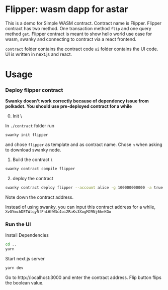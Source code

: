# Flipper: wasm dapp for astar

This is a demo for Simple WASM contract. Contract name is Flipper. Flipper contract has two method. One transaction method `flip` and one query method `get`. Flipper contract is meant to show hello world use case for wasm, swanky and connecting to contract via a react frontend.

`contract` folder contains the contract code `ui` folder contains the UI code. UI is written in next.js and react.
<!-- 
# Requirements

- node.js
- swanky cli https://github.com/AstarNetwork/swanky-cli
-->
# Usage
<!--
Install swanky cli https://github.com/AstarNetwork/swanky-cli
- `$ npm install -g @astar-network/swanky-cli`
-->
### Deploy flipper contract

**Swanky doesn't work correctly because of dependency issue from polkadot. You should use pre-deployed contract for a while**

0. Init \

In `./contract` folder run
```bash
swanky init flipper
```
and chose `flipper` as template and as contract name. Chose `n` when asking to download swanky node.
<!--
1. Start the local node

- `cd flipper`
- `swanky node start`
-->
1. Build the contract \

```bash
swanky contract compile flipper
```

2. deploy the contract

```bash
swanky contract deploy flipper --account alice -g 100000000000 -a true
```
Note down the contract address.

Instead of using swanky, you can input this contract address for a while,
`XvGYmchDETWtqy5fFnL6hW3c4oi2RaKs3XogMJ9Nj6heKGo`


### Run the UI

Install Dependencies

```bash
cd ..
yarn
```

Start next.js server

```bash
yarn dev
```

Go to http://localhost:3000 and enter the contract address. Flip button flips the boolean value.